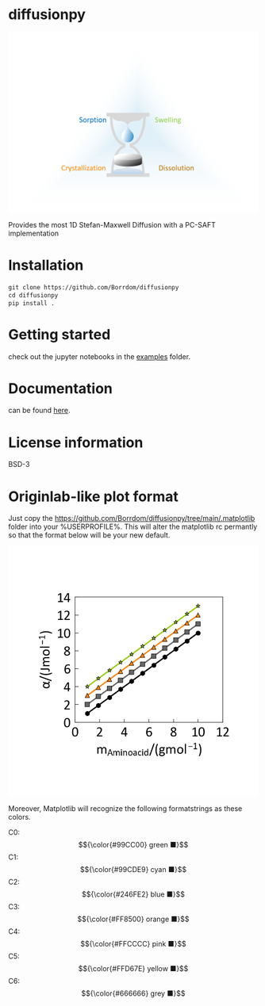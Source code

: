 # diffusionpy

![alt text](https://github.com/Borrdom/diffusionpy/blob/main/PyFusion.png?raw=true)

Provides the most 1D Stefan-Maxwell Diffusion with a PC-SAFT implementation

# Installation
```console
git clone https://github.com/Borrdom/diffusionpy
cd diffusionpy
pip install .
```

# Getting started
check out the jupyter notebooks in the [examples](https://github.com/Borrdom/diffusionpy/tree/main/examples_notebooks) folder.


# Documentation
can be found [here](https://github.com/Borrdom/diffusionpy/tree/main/docs/html/index.html).

# License information

BSD-3

# Originlab-like plot format 

Just copy the https://github.com/Borrdom/diffusionpy/tree/main/.matplotlib folder into your %USERPROFILE%. This will alter the matplotlib rc permantly so that the format below will be your new default. 

![alt text](https://github.com/Borrdom/diffusionpy/blob/main/originlike.png?raw=true)

Moreover, Matplotlib will recognize the following formatstrings as these colors.

C0: $${\color{#99CC00} green ■}$$ C1: $${\color{#99CDE9} cyan ■}$$  C2: $${\color{#246FE2} blue ■}$$  C3: $${\color{#FF8500} orange ■}$$  C4: $${\color{#FFCCCC} pink ■}$$ C5: $${\color{#FFD67E} yellow ■}$$  C6: $${\color{#666666} grey ■}$$ 
